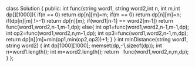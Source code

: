 class Solution {
public:
int func(string word1, string word2,int n, int m,int dp[][1000]){
if(n == 0) return dp[n][m]=m;
if(m == 0) return dp[n][m]=n;
if(dp[n][m] !=-1) return dp[n][m];
if(word1[n-1] == word2[m-1])
return func(word1,word2,n-1,m-1,dp);
else{
int op1=func(word1,word2,n-1,m-1,dp);
int op2=func(word1,word2,n,m-1,dp);
int op3=func(word1,word2,n-1,m,dp);
return dp[n][m]=min(op1,min(op2,op3))+1;
}
}
int minDistance(string word1, string word2) {
int dp[1000][1000];
memset(dp,-1,sizeof(dp));
int n=word1.length();
int m=word2.length();
return   func(word1,word2,n,m,dp);
}
};